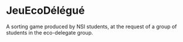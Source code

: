 # JeuEcoDélégué
A sorting game produced by NSI students, at the request of a group of students in the eco-delegate group.
